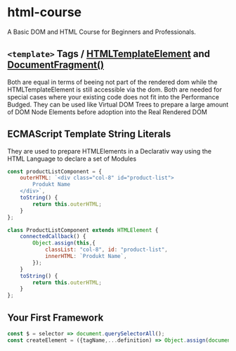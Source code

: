 # html-course
A Basic DOM and HTML Course for Beginners and Professionals.


## ```<template>``` Tags / [HTMLTemplateElement](https://developer.mozilla.org/de/docs/Web/API/HTMLTemplateElement) and [DocumentFragment()](https://developer.mozilla.org/en-US/docs/Web/API/Document/createDocumentFragment)
Both are equal in terms of beeing not part of the rendered dom while the HTMLTemplateElement is still accessible via the dom.
Both are needed for special cases where your existing code does not fit into the Performance Budged. They can be used like Virtual DOM Trees to prepare a large amount of DOM Node Elements before adoption into the Real Rendered DOM



## ECMAScript Template String Literals
They are used to prepare HTMLElements in a Declarativ way using the HTML Language to declare a set of Modules

```js
const productListComponent = { 
    outerHTML: `<div class="col-8" id="product-list"> 
        Produkt Name                        
    </div>`,
    toString() {
        return this.outerHTML;
    }
};

class ProductListComponent extends HTMLElement {
    connectedCallback() {
        Object.assign(this,{
            classList: "col-8", id: "product-list",
            innerHTML: `Produkt Name`,
        });
    }
    toString() {
        return this.outerHTML;
    }
};
````

## Your First Framework

```js
const $ = selector => document.querySelectorAll();
const createElement = ({tagName,...definition) => Object.assign(document.createElement(tagName),definition);
```

